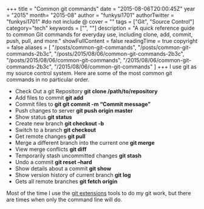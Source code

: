 +++
title = "Common git commands"
date = "2015-08-06T20:00:45Z"
year = "2015"
month= "2015-08"
author = "funkysi1701"
authorTwitter = "funkysi1701" #do not include @
cover = ""
tags = ["Git",  "Source Control"]
category="tech"
keywords = ["", ""]
description = "A quick reference guide to common Git commands for everyday use, including clone, add, commit, push, pull, and more."
showFullContent = false
readingTime = true
copyright = false
aliases = [
    "/posts/common-git-commands",
    "/posts/common-git-commands-2b3c",
    "/posts/2015/08/06/common-git-commands-2b3c",
    "/posts/2015/08/06/common-git-commands",
    "/2015/08/06/common-git-commands-2b3c",
    "/2015/08/06/common-git-commands"
]
+++
I use git as my source control system. Here are some of the most common git commands in no particular order.

- Check Out a git Repository	**git clone /path/to/repository**
- Add files to commit	**git add <filename>**
- Commit files to **git	git commit -m “Commit message”**
- Push changes to server	**git push origin master**
- Show status	**git status**
- Create new branch	**git checkout -b <branchname>**
- Switch to a branch	**git checkout <branchname>**
- Get remote changes	**git pull**
- Merge a different branch into the current one	**git merge <branchname>**
- View merge conflicts	**git diff**
- Temporarily stash uncommitted changes	**git stash**
- Undo a commit	**git reset –hard <commit>**
- Show details about a commit	**git show <commit>**
- Show version history of current branch	**git log**
- Gets all remote branches	**git fetch origin**

Most of the time I use the [git extensions](https://sourceforge.net/projects/gitextensions/) tools to do my git work, but there are times when only the command line will do.